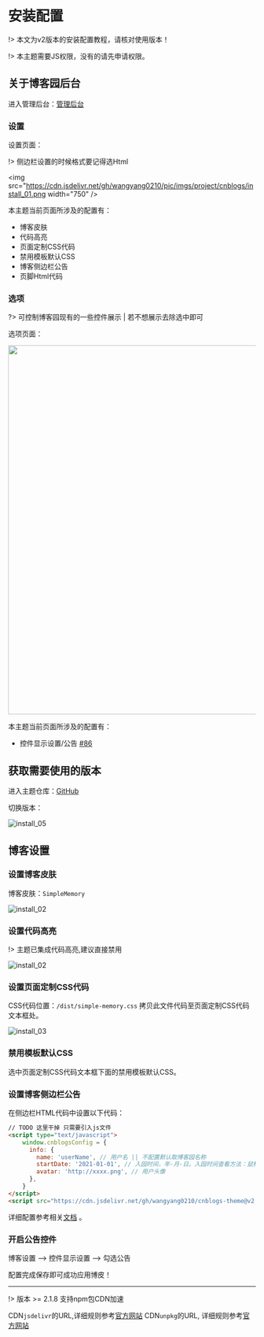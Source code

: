# 安装配置

!> 本文为v2版本的安装配置教程，请核对使用版本！

!> 本主题需要JS权限，没有的请先申请权限。

## 关于博客园后台

进入管理后台：[管理后台](https://i.cnblogs.com/Configure.aspx)

### 设置

设置页面：

!> 侧边栏设置的时候格式要记得选Html

<img src="https://cdn.jsdelivr.net/gh/wangyang0210/pic/imgs/project/cnblogs/install_01.png width="750" />

本主题当前页面所涉及的配置有：

- 博客皮肤
- 代码高亮
- 页面定制CSS代码
- 禁用模板默认CSS
- 博客侧边栏公告
- 页脚Html代码

### 选项

?> 可控制博客园现有的一些控件展示 | 若不想展示去除选中即可

选项页面：

<img src="https://cdn.jsdelivr.net/gh/wangyang0210/pic/imgs/project/cnblogs/install_07.png" width="750" />

本主题当前页面所涉及的配置有：

- 控件显示设置/公告 [#86](https://github.com/BNDong/Cnblogs-Theme-SimpleMemory/issues/86)

## 获取需要使用的版本

进入主题仓库：[GitHub](https://github.com/wangyang0210/cnblogs-theme)

切换版本：

![install_05](https://cdn.jsdelivr.net/gh/wangyang0210/pic/imgs/project/cnblogs/install_05.png)

## 博客设置

### 设置博客皮肤

博客皮肤：```SimpleMemory```

![install_02](https://cdn.jsdelivr.net/gh/wangyang0210/pic/imgs/project/cnblogs/install_02.png)

### 设置代码高亮

!> 主题已集成代码高亮,建议直接禁用

![install_02](https://cdn.jsdelivr.net/gh/wangyang0210/pic/imgs/project/cnblogs/install_08.png)

### 设置页面定制CSS代码

CSS代码位置：```/dist/simple-memory.css``` 拷贝此文件代码至页面定制CSS代码文本框处。

![install_03](https://cdn.jsdelivr.net/gh/wangyang0210/pic/imgs/project/cnblogs/install_03.png)

### 禁用模板默认CSS

选中页面定制CSS代码文本框下面的禁用模板默认CSS。

### 设置博客侧边栏公告

在侧边栏HTML代码中设置以下代码：

```html
// TODO 这里干掉 只需要引入js文件
<script type="text/javascript">
    window.cnblogsConfig = {
      info: {
        name: 'userName', // 用户名 || 不配置默认取博客园名称
        startDate: '2021-01-01', // 入园时间，年-月-日。入园时间查看方法：鼠标停留园龄时间上，会显示入园时间
        avatar: 'http://xxxx.png', // 用户头像
      },
    }
</script>
<script src="https://cdn.jsdelivr.net/gh/wangyang0210/cnblogs-theme@v2.2.4/dist/simple-memory.js" defer></script>
```

详细配置参考相关[文档](https://wangyang0210.github.io/cnblogs-theme/v2/#/Docs/Customization/config) 。

### 开启公告控件

博客设置 --> 控件显示设置 --> 勾选公告

配置完成保存即可成功应用博皮！

---
!> 版本 >= 2.1.8 支持npm包CDN加速

CDN`jsdelivr`的URL,详细规则参考[官方网站](https://www.jsdelivr.com/) 
CDN`unpkg`的URL, 详细规则参考[官方网站](https://www.unpkg.com/)
